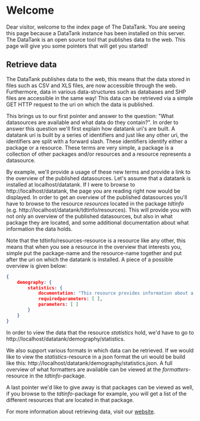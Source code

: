 # Welcome

Dear visitor, welcome to the index page of The DataTank. You are seeing this page because a DataTank instance has been installed on this server. The DataTank is an open source tool that publishes data to the web. This page will give you some pointers that will get you started!

## Retrieve data

The DataTank publishes data to the web, this means that the data stored in files such as CSV and XLS files, are now accessible through the web. Furthermore, data in various data-structures such as databases and SHP files are accessible in the same way! This data can be retrieved via a simple GET HTTP request to the uri on which the data is published.

This brings us to our first pointer and answer to the question: "What datasources are available and what data do they contain?". In order to answer this question we'll first explain how datatank uri's are built. A datatank uri is built by a series of identifiers and just like any other uri, the identifiers are split with a forward slash. These identifiers identify either a package or a resource. These terms are very simple, a package is a collection of other packages and/or resources and a resource represents a datasource.

By example, we'll provide a usage of these new terms and provide a link to the overview of the published datasources.
Let's assume that a datatank is installed at localhost/datatank. If I were to browse to http://localhost/datatank, the page you are reading right now would be displayed. In order to get an overview of the published datasources you'll have to browse to the resource _resources_ located in the package _tdtinfo_ (e.g. http://localhost/datatank/tdtinfo/resources). This will provide you with not only an overview of the published datasources, but also in what package they are located, and some additional documentation about what information the data holds.

Note that the tdtinfo/resources-resource is a resource like any other, this means that when you see a resource in the overview that interests you, simple put the package-name and the resource-name together and put after the uri on which the datatank is installed. A piece of a possible overview is given below:

```json
{
    demography: {
        statistics: {
            documentation: "This resource provides information about a demographical outline.",
            requiredparameters: [ ],
            parameters: [ ]
        }
    }
}
```

In order to view the data that the resource _statistics_ hold, we'd have to go to http://localhost/datatank/demography/statistics.

We also support various formats in which data can be retrieved. If we would like to view the _statistics_-resource in a json format the uri would be build like this: http://localhost/datatank/demography/statistics.json. A full overview of what formatters are available can be viewed at the _formatters_-resource in the _tdtinfo_-package.

A last pointer we'd like to give away is that packages can be viewed as well, if you browse to the _tdtinfo_-package for example, you will get a list of the different resources that are located in that package.

For more information about retrieving data, visit our [website](http://thedatatank.com/help/category/consuming/).

